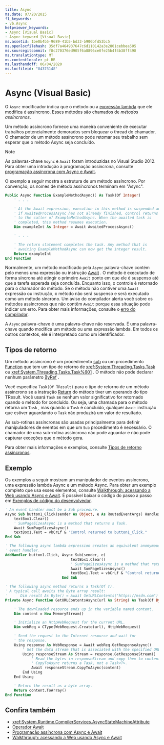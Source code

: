 ```yaml
---
title: Async
ms.date: 07/20/2015
f1_keywords:
- vb.Async
helpviewer_keywords:
- Async [Visual Basic]
- Async keyword [Visual Basic]
ms.assetid: 1be8b4b5-9689-41b5-bd33-b906bfd53bc5
ms.openlocfilehash: 35df7a464937647c6d110142a3e2801cebbea505
ms.sourcegitcommit: f8c270376ed905f6a8896ce0fe25b4f4b38ff498
ms.translationtype: MT
ms.contentlocale: pt-BR
ms.lasthandoff: 06/04/2020
ms.locfileid: "84373148"
---
```

# <a name="async-visual-basic"></a>Async (Visual Basic)

O `Async` modificador indica que o método ou a [expressão lambda](../../programming-guide/language-features/procedures/lambda-expressions.md) que ele modifica é assíncrono. Esses métodos são chamados de *métodos assíncronos*.

Um método assíncrono fornece uma maneira conveniente de executar trabalhos potencialmente demorados sem bloquear o thread do chamador. O chamador de um método assíncrono pode retomar seu trabalho sem esperar que o método Async seja concluído.

> [!NOTE]
> As palavras-chave `Async` e `Await` foram introduzidas no Visual Studio 2012. Para obter uma introdução à programação assíncrona, consulte [programação assíncrona com Async e Await](../../programming-guide/concepts/async/index.md).

O exemplo a seguir mostra a estrutura de um método assíncrono. Por convenção, os nomes de método assíncronos terminam em "Async".

```vb
Public Async Function ExampleMethodAsync() As Task(Of Integer)
    ' . . .

    ' At the Await expression, execution in this method is suspended and,
    ' if AwaitedProcessAsync has not already finished, control returns
    ' to the caller of ExampleMethodAsync. When the awaited task is
    ' completed, this method resumes execution.
    Dim exampleInt As Integer = Await AwaitedProcessAsync()

    ' . . .

    ' The return statement completes the task. Any method that is
    ' awaiting ExampleMethodAsync can now get the integer result.
    Return exampleInt
End Function
```

Normalmente, um método modificado pela `Async` palavra-chave contém pelo menos uma expressão ou instrução [Await](async.md) . O método é executado de forma síncrona até atingir o primeiro `Await` ponto em que ele é suspenso até que a tarefa esperada seja concluída. Enquanto isso, o controle é retornado para o chamador do método. Se o método não contiver uma `Await` expressão ou instrução, o método não será suspenso e será executado como um método síncrono. Um aviso do compilador alerta você sobre os métodos assíncronos que não contêm `Await` porque essa situação pode indicar um erro. Para obter mais informações, consulte o [erro do compilador](../error-messages/bc42358.md).

A `Async` palavra-chave é uma palavra-chave não reservada. É uma palavra-chave quando modifica um método ou uma expressão lambda. Em todos os outros contextos, ele é interpretado como um identificador.

## <a name="return-types"></a>Tipos de retorno

Um método assíncrono é um procedimento [sub](../../programming-guide/language-features/procedures/sub-procedures.md) ou um procedimento [Function](../../programming-guide/language-features/procedures/function-procedures.md) que tem um tipo de retorno de <xref:System.Threading.Tasks.Task> ou <xref:System.Threading.Tasks.Task%601> . O método não pode declarar nenhum parâmetro [ByRef](byref.md) .

Você especifica `Task(Of TResult)` para o tipo de retorno de um método assíncrono se a instrução [Return](../statements/return-statement.md) do método tiver um operando do tipo TResult. Você usará `Task` se nenhum valor significativo for retornado quando o método for concluído. Ou seja, uma chamada para o método retorna um `Task` , mas quando o `Task` é concluído, qualquer `Await` instrução que estiver aguardando o `Task` não produzirá um valor de resultado.

As sub-rotinas assíncronas são usadas principalmente para definir manipuladores de eventos em que um `Sub` procedimento é necessário. O chamador de uma sub-rotina assíncrona não pode aguardar e não pode capturar exceções que o método gera.

Para obter mais informações e exemplos, consulte [Tipos de retorno assíncronos](../../programming-guide/concepts/async/async-return-types.md).

## <a name="example"></a>Exemplo

Os exemplos a seguir mostram um manipulador de eventos assíncrono, uma expressão lambda Async e um método Async. Para obter um exemplo completo que usa esses elementos, consulte [Walkthrough: acessando a Web usando Async e Await](../../programming-guide/concepts/async/walkthrough-accessing-the-web-by-using-async-and-await.md). É possível baixar o código do passo a passo em [Exemplos de código do desenvolvedor](https://code.msdn.microsoft.com/Async-Sample-Accessing-the-9c10497f).

```vb
' An event handler must be a Sub procedure.
Async Sub button1_Click(sender As Object, e As RoutedEventArgs) Handles button1.Click
    textBox1.Clear()
    ' SumPageSizesAsync is a method that returns a Task.
    Await SumPageSizesAsync()
    textBox1.Text = vbCrLf & "Control returned to button1_Click."
End Sub

' The following async lambda expression creates an equivalent anonymous
' event handler.
AddHandler button1.Click, Async Sub(sender, e)
                              textBox1.Clear()
                              ' SumPageSizesAsync is a method that returns a Task.
                              Await SumPageSizesAsync()
                              textBox1.Text = vbCrLf & "Control returned to button1_Click."
                          End Sub

' The following async method returns a Task(Of T).
' A typical call awaits the Byte array result:
'      Dim result As Byte() = Await GetURLContents("https://msdn.com")
Private Async Function GetURLContentsAsync(url As String) As Task(Of Byte())

    ' The downloaded resource ends up in the variable named content.
    Dim content = New MemoryStream()

    ' Initialize an HttpWebRequest for the current URL.
    Dim webReq = CType(WebRequest.Create(url), HttpWebRequest)

    ' Send the request to the Internet resource and wait for
    ' the response.
    Using response As WebResponse = Await webReq.GetResponseAsync()
        ' Get the data stream that is associated with the specified URL.
        Using responseStream As Stream = response.GetResponseStream()
            ' Read the bytes in responseStream and copy them to content.
            ' CopyToAsync returns a Task, not a Task<T>.
            Await responseStream.CopyToAsync(content)
        End Using
    End Using

    ' Return the result as a byte array.
    Return content.ToArray()
End Function
```

## <a name="see-also"></a>Confira também

- <xref:System.Runtime.CompilerServices.AsyncStateMachineAttribute>
- [Operador Await](../operators/await-operator.md)
- [Programação assíncrona com Async e Await](../../programming-guide/concepts/async/index.md)
- [Walkthrough: acessando a Web usando Async e Await](../../programming-guide/concepts/async/walkthrough-accessing-the-web-by-using-async-and-await.md)

